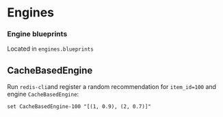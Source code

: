 # Engines

### Engine blueprints
Located in `engines.blueprints`

## CacheBasedEngine

Run `redis-cli`and register a random recommendation
for `item_id=100` and engine `CacheBasedEngine`:

``` shell
set CacheBasedEngine-100 "[(1, 0.9), (2, 0.7)]"
```
